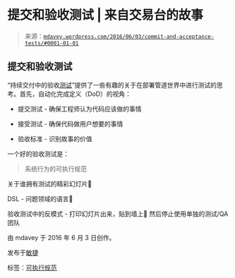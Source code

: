<!--yml

类别：未分类

日期：2024-05-18 05:31:25

-->

# 提交和验收测试 | 来自交易台的故事

> 来源：[`mdavey.wordpress.com/2016/06/03/commit-and-acceptance-tests/#0001-01-01`](https://mdavey.wordpress.com/2016/06/03/commit-and-acceptance-tests/#0001-01-01)

## 提交和验收测试

“持续交付中的验收[测试](https://www.infoq.com/presentations/acceptance-testing-cd)”提供了一些有趣的关于在部署管道世界中进行测试的思考。首先，自动化完成定义（DoD）的视角：

+   提交测试 - 确保工程师认为代码应该做的事情

+   接受测试 - 确保代码做用户想要的事情

+   验收标准 - 识别故事的价值

一个好的验收测试是：

> 系统行为的可执行规范

关于谁拥有测试的精彩幻灯片🙂

DSL - 问题领域的语言🙂

验收测试中的反模式 - 打印幻灯片出来，贴到墙上🙂 然后停止使用单独的测试/QA 团队

由 mdavey 于 2016 年 6 月 3 日创作。

发布于[敏捷](https://mdavey.wordpress.com/category/agile/)

标签：[可执行规范](https://mdavey.wordpress.com/tag/executablespecification/)
